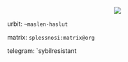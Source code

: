 <p align="center">
  <img src="https://user-images.githubusercontent.com/48456867/221755995-415e82f1-8e55-4c58-97c4-a5d3f578cbf1.jpg">
</p>

urbit: `~maslen-haslut`

matrix: `splessnosi:matrix@org`

telegram: `sybilresistant
